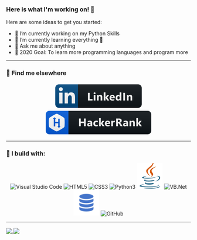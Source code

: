 ### Here is what I'm working on! 👋

Here are some ideas to get you started:

- 🔭 I’m currently working on my Python Skills
- 🌱 I’m currently learning everything 🤣
- 💬 Ask me about anything
- 🥅 2020 Goal: To learn more programming languages and program more

---

### 📢 Find me elsewhere

<p align="center">
  <a href="https://www.linkedin.com/in/joshua-nichols1/">
    <img src="https://github.com/JoshuaNichols1/JoshuaNichols1/blob/master/svg/linkedin.svg" alt="LinkedIn" style="vertical-align:top; margin:4px">
  </a> 
  <a href="https://www.hackerrank.com/JoshuaNichols1?hr_r=1">
    <img src="https://github.com/JoshuaNichols1/JoshuaNichols1/blob/master/svg/hackerrank.svg" alt="HackerRank" style="vertical-align:top; margin:4px">
  </a>
<hr>

### 🚧 I build with:
<p align="center">
  <img alt="Visual Studio Code" width="70px" src="https://pbs.twimg.com/profile_images/1278357302601347072/BGZIBPH9_400x400.jpg" />
  <img alt="HTML5" width="70px" src="https://symbols-electrical.getvecta.com/stencil_25/37_html5.63ca2940ce.jpg" />
  <img alt="CSS3" width="70px" src="https://encrypted-tbn0.gstatic.com/images?q=tbn%3AANd9GcTqOXThy0yOFKarAr2oXNNlgkLY3TC4Yc5C5g&usqp=CAU" />
  <img alt="Python3" width="70px" src="https://pbs.twimg.com/profile_images/439154912719413248/pUBY5pVj_normal.png" />
  <img alt="Java8" width="70px" src="https://raw.githubusercontent.com/github/explore/80688e429a7d4ef2fca1e82350fe8e3517d3494d/topics/java/java.png" />
  <img alt="VB.Net" width="70px" src="https://icon-library.com/images/vb-net-icon/vb-net-icon-22.jpg" />
  <img alt="SQL" width="70px" src="https://raw.githubusercontent.com/github/explore/80688e429a7d4ef2fca1e82350fe8e3517d3494d/topics/sql/sql.png" />
  <img alt="GitHub" width="70px" src="https://github.githubassets.com/images/modules/logos_page/GitHub-Mark.png" />
</p><hr>

<a href="">
  <img align="center" src="https://github-readme-stats.vercel.app/api?username=JoshuaNichols1&count_private=true" />
  <img align="center" src="https://github-readme-stats.vercel.app/api/top-langs/?username=JoshuaNichols1&layout=compact" />
</a>
